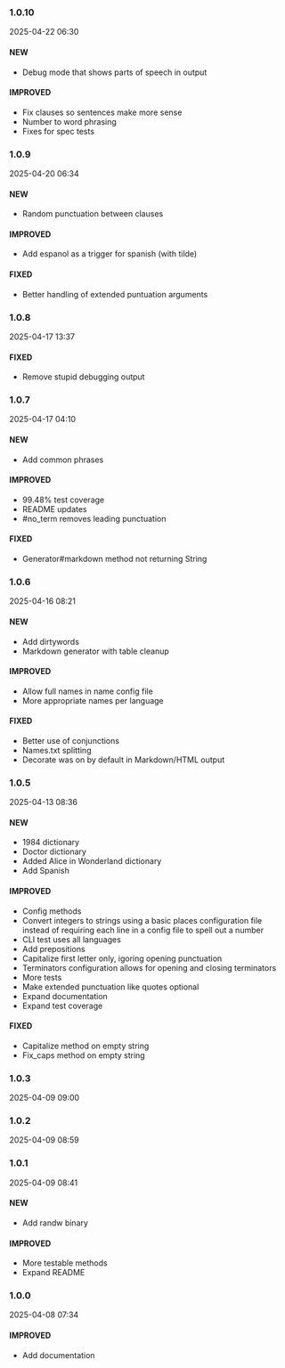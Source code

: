 ### 1.0.10

2025-04-22 06:30

#### NEW

- Debug mode that shows parts of speech in output

#### IMPROVED

- Fix clauses so sentences make more sense
- Number to word phrasing
- Fixes for spec tests

### 1.0.9

2025-04-20 06:34

#### NEW

- Random punctuation between clauses

#### IMPROVED

- Add espanol as a trigger for spanish (with tilde)

#### FIXED

- Better handling of extended puntuation arguments

### 1.0.8

2025-04-17 13:37

#### FIXED

- Remove stupid debugging output

### 1.0.7

2025-04-17 04:10

#### NEW

- Add common phrases

#### IMPROVED

- 99.48% test coverage
- README updates
- #no_term removes leading punctuation

#### FIXED

- Generator#markdown method not returning String

### 1.0.6

2025-04-16 08:21

#### NEW

- Add dirtywords
- Markdown generator with table cleanup

#### IMPROVED

- Allow full names in name config file
- More appropriate names per language

#### FIXED

- Better use of conjunctions
- Names.txt splitting
- Decorate was on by default in Markdown/HTML output

### 1.0.5

2025-04-13 08:36

#### NEW

- 1984 dictionary
- Doctor dictionary
- Added Alice in Wonderland dictionary
- Add Spanish

#### IMPROVED

- Config methods
- Convert integers to strings using a basic places configuration file instead of requiring each line in a config file to spell out a number
- CLI test uses all languages
- Add prepositions
- Capitalize first letter only, igoring opening punctuation
- Terminators configuration allows for opening and closing terminators
- More tests
- Make extended punctuation like quotes optional
- Expand documentation
- Expand test coverage

#### FIXED

- Capitalize method on empty string
- Fix_caps method on empty string

### 1.0.3

2025-04-09 09:00

### 1.0.2

2025-04-09 08:59

### 1.0.1

2025-04-09 08:41

#### NEW

- Add randw binary

#### IMPROVED

- More testable methods
- Expand README

### 1.0.0

2025-04-08 07:34

#### IMPROVED

- Add documentation

